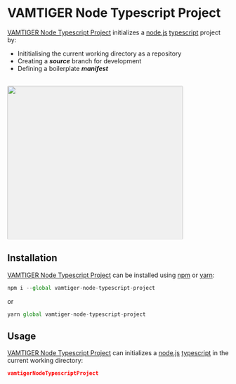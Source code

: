# VAMTIGER Node Typescript Project
[VAMTIGER Node Typescript Project](https://github.com/vamtiger-project/vamtiger-node-typescript-project) initializes a [node.js](https://nodejs.org/en/) [typescript](https://www.typescriptlang.org/) project by:
- Inititialising the current working directory as a repository
- Creating a **_source_** branch for development
- Defining a boilerplate **_manifest_**
<br>
<img src=https://cdn.rawgit.com/vamtiger-project/vamtiger-node-typescript-project/ee1677fb/asset/image/vamtiger-node-typescript-project.svg style="max-height: 350px; background-color: #f0f0f0; border-radius: 3px" width=400>

## Installation
[VAMTIGER Node Typescript Project](https://github.com/vamtiger-project/vamtiger-node-typescript-project) can be installed using [npm](https://www.npmjs.com/) or [yarn](https://yarnpkg.com/lang/en/):
```javascript
npm i --global vamtiger-node-typescript-project 
```
or
```javascript
yarn global vamtiger-node-typescript-project
```

## Usage
[VAMTIGER Node Typescript Project](https://github.com/vamtiger-project/vamtiger-node-typescript-project) can initializes a [node.js](https://nodejs.org/en/) [typescript](https://www.typescriptlang.org/) in the current working directory:
```json
vamtigerNodeTypescriptProject
```
